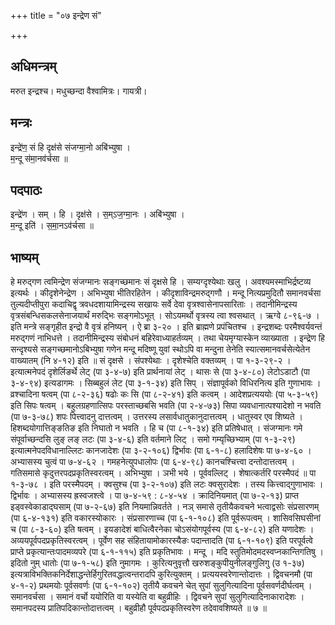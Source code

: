 +++
title = "०७ इन्द्रेण सं"

+++
## अधिमन्त्रम्
मरुत इन्द्रश्च। मधुच्छन्दा वैश्वामित्रः। गायत्री।

## मन्त्रः
इन्द्रे॑ण॒ सं हि दृक्ष॑से संजग्मा॒नो अबि॑भ्युषा ।  
म॒न्दू स॑मा॒नव॑र्चसा ॥

## पदपाठः
इन्द्रे॑ण । सम् । हि । दृक्ष॑से । स॒म्ऽज॒ग्मा॒नः । अबि॑भ्युषा ।  
म॒न्दू इति॑ । स॒मा॒नऽव॑र्चसा ॥

## भाष्यम्
हे मरुद्गण त्वमिन्द्रेण संजग्मानः सङ्गच्छमानः सं दृक्षसे हि । सम्यग्दृश्येथाः खलु । अवश्यमस्माभिर्द्रष्टव्य इत्यर्थः । कीदृशेनेन्द्रेण । अभिभ्युषा भीतिरहितेन । कीदृशाविन्द्रमरुद्गणौ । मन्दू नित्यप्रमुदितौ समानवर्चसा तुल्यदीप्तीपुरा कदाचिद्वृ त्रवधदशायामिन्द्रस्य सखायः सर्वे देवा वृत्रश्वासेनापसारिताः । तदानीमिन्द्रस्य वृत्रसंबन्धिसकलसेनाजयार्थं मरुद्भिः सङ्गमोऽभूत् । सोऽयमर्थो वृत्रस्य त्वा श्वसथात् । ऋग्वे ८-९६-७ । इति मन्त्रे सङ्गृहीत इन्द्रो वै वृत्रं हनिष्यन् । ऐ ब्रा ३-२० । इति ब्राह्मणे प्रपंचितश्च । इन्द्रशब्दः परमैश्वर्यवन्तं मरुद्गणं नाभिधत्ते । तदानीमिन्द्रस्य संबोधनं बहिरेवाध्याहर्तव्यम् । तथा चेयमृग्यास्केन व्याख्याता । इन्द्रेण हि सन्दृश्यसे सङ्गच्छमानोऽबिभ्युषा गणेन मन्दू मदिष्णू युवां स्थोऽपि वा मन्दुना तेनेति स्यात्समानवर्चसेत्येतेन वाख्यातम् (नि ४-१२) इति ॥ सं दृक्षसे । संपश्येथाः । दृशेश्चेति वक्तव्यम् । पा १-३-२९-२ । इत्यात्मनेपदं दृशेर्लिङर्थे लेट् (पा ३-४-७) इति प्रार्थनायां लेट् । थासः से (पा ३-४-८०) लेटोऽडाटौ (पा ३-४-९४) इत्यडागमः । सिब्बहुलं लेट (पा ३-१-३४) इति सिप् । संज्ञापूर्वको विधिरनित्य इति गुणाभावः । व्रश्चादिना षत्वम् (पा ८-२-३६) षढोः कः सि (पा ८-२-४१) इति कत्वम् । आदेशप्रत्यययोः (पा ५-३-५९) इति सिपः षत्वम् । बहुलग्रहणात्सिपः परस्ताच्छबसि भवति (पा २-४-७३) सिपा व्यवधानात्पश्यादेशो न भवति (पा ७-३-७८) शपः पित्त्वादनु दात्तत्वम् । उत्तरस्य लसार्वधातुकानुदात्तत्वम् । धातुस्वर एव शिष्यते । हिशब्दयोगात्तिङ्ङतिङ इति निघातो न भवति । हि च (पा ८-१-३४) इति प्रतिषेधात् । संजग्मानः गमे संपूर्वाच्छन्दसि लुङ् लङ् लटः (पा ३-४-६) इति वर्तमाने लिट् । समो गम्यृच्छिभ्याम् (पा १-३-२९) इत्यात्मनेपदविधानाल्लिटः कानजादेशः (पा ३-२-१०६) द्विर्भावः (पा ६-१-८) हलादिशेषः पा ७-४-६० । अभ्यासस्य चुत्वं पा ७-४-६२ । गमहनेत्युपधालोपः (पा ६-४-९८) कानचश्चित्त्वा दन्तोदात्तत्वम् । गतिसमासे कृदुत्तरपदप्रकृतिस्वरत्वम् । अभिभ्युषा । ञभी भये । पूर्ववल्लिट् । शेषात्कर्तरि परस्मैपदं ॥ पा १-३-७८ । इति परस्मैपदम् । क्वसुश्च (पा ३-२-१०७) इति लटः क्वसुरादेशः । तस्य कित्त्वाद्गुणाभावः । द्विर्भावः । अभ्यासस्य ह्रस्वजश्त्वे । पा ७-४-५९ : ८-४-५४ । क्रादिनियमात् (पा ७-२-१३) प्राप्त इड्वस्वेकाडाद्घसाम् (पा ७-२-६७) इति नियमान्निवर्तते । नञ् समासे तृतीयैकवचने भत्वाद्वसोः संप्रसारणम् (पा ६-४-१३१) इति वकारस्योकारः । संप्रसारणाच्च (पा ६-१-१०८) इति पूर्वरूपत्वम् । शासिवसिघसीनां च (पा ८-३-६०) इति षत्वम् । इयङादेशं बाधित्वैरनेका चोऽसंयोगपूर्वस्य (पा ६-४-८२) इति यणादेशः । अव्ययपूर्वपदप्रकृतिस्वरत्वम् । पूर्वेण सह संहितायामोकारस्यैङः पदान्तादति (पा ६-१-१०९) इति परपूर्वत्वे प्राप्ते प्रकृत्यान्तःपादमव्यपरे (पा ६-१-११५) इति प्रकृतिभावः । मन्दू । मदि स्तुतिमोदमदस्वप्नकान्तिगतिषु । इदितो नुम् धातोः (पा ७-१-५८) इति नुमागमः । कुरित्यनुवृत्तौ खरुशङ्कुपीयुनीलङ्गुलिगु (उ १-३७) इत्यत्राविभक्तिकनिर्देशाद्धन्तेर्हिगुरितवद्धात्वन्तरादपि कुरित्युक्तम् । प्रत्ययस्वरेणान्तोदात्तः । द्विवचनमौ (पा ४-१-२) प्रथमयोः पूर्वसवर्णः (पा ६-१-१०२) तृतीयै कवचने चेत् सुपां सुलुगित्यादिना पूर्वसवर्णदीर्घत्वम् । समानवर्चसा । समानं वर्चो ययोरिति वा यस्येति वा बहुव्रीहिः । द्विवचने सुपां सुलुगित्यादिनाकारादेशः । समानपदस्य प्रातिपदिकान्तोदात्तत्वम् । बहुव्रीहौ पूर्वपदप्रकृतिस्वरेण तदेवावशिष्यते ॥ ७ ॥